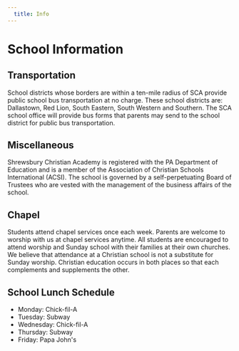 ```yaml
---
  title: Info
---
```

# School Information
## Transportation

School districts whose borders are within a ten-mile radius of SCA provide public school bus transportation at no charge. These school districts are: Dallastown, Red Lion, South Eastern, South Western and Southern. The SCA school office will provide bus forms that parents may send to the school district for public bus transportation.

## Miscellaneous

<Photo :src="$withBase('/assets/img/glad-student_orig.jpg')" />
Shrewsbury Christian Academy is registered with the PA Department of Education and is a member of the Association of Christian Schools International (ACSI). 
The school is governed by a self-perpetuating Board of Trustees who are vested with the management of the business affairs of the school.

## Chapel

<Photo :src="$withBase('/assets/img/diligent-students_orig.jpg')" float="left" />
Students attend chapel services once each week. Parents are welcome to worship with us at chapel services anytime.
All students are encouraged to attend worship and Sunday school with their families at their own churches. We believe that attendance at a Christian school is not a substitute for Sunday worship. Christian education occurs in both places so that each complements and supplements the other.

<br>

## School Lunch Schedule

* Monday: Chick-fil-A
* Tuesday: Subway
* Wednesday: Chick-fil-A
* Thursday: Subway
* Friday: Papa John's
